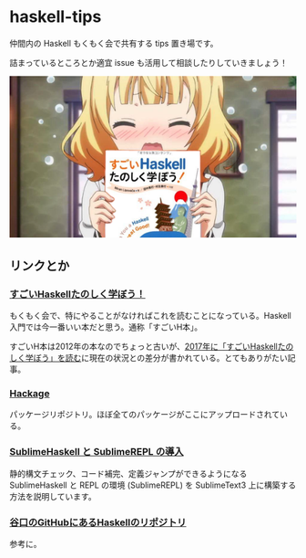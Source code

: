 # haskell-tips

仲間内の Haskell もくもく会で共有する tips 置き場です。

詰まっているところとか適宜 issue も活用して相談したりしていきましょう！

![sharo having h book](img/sharo.png)

## リンクとか

### [すごいHaskellたのしく学ぼう！](https://www.amazon.co.jp/dp/B009RO80XY)
もくもく会で、特にやることがなければこれを読むことになっている。Haskell入門では今一番いい本だと思う。通称「すごいH本」。

すごいH本は2012年の本なのでちょっと古いが、[2017年に「すごいHaskellたのしく学ぼう」を読む](https://qiita.com/Aruneko/items/e72f7c6ee49159751cba)に現在の状況との差分が書かれている。とてもありがたい記事。

### [Hackage](https://hackage.haskell.org/)
パッケージリポジトリ。ほぼ全てのパッケージがここにアップロードされている。

### [SublimeHaskell と SublimeREPL の導入](SublimeHaskellとSublimeREPLの導入.md)

静的構文チェック、コード補完、定義ジャンプができるようになる SublimeHaskell と REPL の環境 (SublimeREPL) を SublimeText3 上に構築する方法を説明しています。

### [谷口のGitHubにあるHaskellのリポジトリ](https://github.com/cohei?utf8=✓&tab=repositories&q=&type=source&language=haskell)
参考に。
